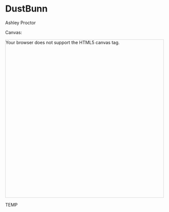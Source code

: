 # DustBunn
Ashley Proctor
<!DOCTYPE html>
<html>
<img id="canvas" width="600" height="600" src="https://goo.gl/GAWnPK" alt="The canvas" style="display: none;">
<body>
	<style>
.p {
    display: block;
    margin-left: auto;
    margin-right: auto;
}
canvas {
    display: block;
    margin-left: auto;
    margin-right: auto;
}
</style>


<p>Canvas:</p>
<canvas id="myCanvas" width="600" height="600" style="border:1px solid #d3d3d3;">
Your browser does not support the HTML5 canvas tag.
</canvas>

<script>
window.onload = function() {
    var c = document.getElementById("myCanvas");
    var ctx = c.getContext("2d");
    var img = document.getElementById("canvas");
    ctx.drawImage(img, 0, 0);
}
</script>

<p>TEMP</p>

</body>
</html>

